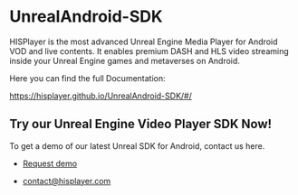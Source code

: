 # UnrealAndroid-SDK

HISPlayer is the most advanced Unreal Engine Media Player for Android VOD and live contents. It enables premium DASH and HLS video streaming inside your Unreal Engine games and metaverses on Android.

Here you can find the full Documentation:

https://hisplayer.github.io/UnrealAndroid-SDK/#/

## Try our Unreal Engine Video Player SDK Now!

To get a demo of our latest Unreal SDK for Android, contact us here.

* [Request demo](https://hisplayer.com/unreal-player-sdk/)

* contact@hisplayer.com
